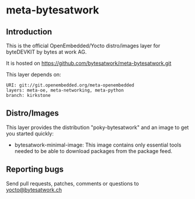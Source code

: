 meta-bytesatwork
================================


Introduction
-------------------------
This is the official OpenEmbedded/Yocto distro/images layer for byteDEVKIT by
bytes at work AG.

It is hosted on https://github.com/bytesatwork/meta-bytesatwork.git

This layer depends on:

	URI: git://git.openembedded.org/meta-openembedded
	layers: meta-oe, meta-networking, meta-python
	branch: kirkstone


Distro/Images
-------------------------
This layer provides the distribution "poky-bytesatwork" and an image to get you
started quickly:

* bytesatwork-minimal-image: This image contains only essential tools
  needed to be able to download packages from the package feed.


Reporting bugs
-------------------------
Send pull requests, patches, comments or questions to yocto@bytesatwork.ch
